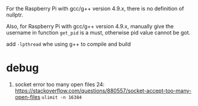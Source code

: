 For the Raspberry Pi with gcc/g++ version 4.9.x, there is no definition of nullptr.

Also, for Raspberry Pi with gcc/g++ version 4.9.x, manually give the username in function `get_pid` is a must, otherwise pid value cannot be got. 

add `-lpthread` whe using g++ to compile and build

# debug

1. socket error too many open files 24:
https://stackoverflow.com/questions/880557/socket-accept-too-many-open-files
`ulimit -n 16384`
